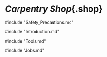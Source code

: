 <div class="Carpentry">

# ***Carpentry Shop***{.shop}

#include "Safety_Precautions.md"

#include "Introduction.md"

#include "Tools.md"

#include "Jobs.md"

</div>
